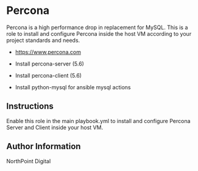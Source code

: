# Percona

Percona is a high performance drop in replacement for MySQL. This is a role to install and configure Percona inside the host VM according to your project standards and needs.

* https://www.percona.com

* Install percona-server (5.6)
* Install percona-client (5.6)
* Install python-mysql for ansible mysql actions

## Instructions

Enable this role in the main playbook.yml to install and configure Percona Server and Client inside your host VM.

## Author Information

NorthPoint Digital
